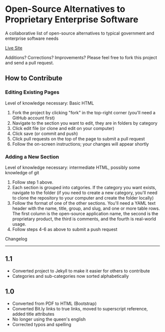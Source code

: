 Open-Source Alternatives to Proprietary Enterprise Software
===========================================================

A collaborative list of open-source alternatives to typical government and enterprise software needs

[Live Site](http://benbalter.github.com/open-source-alternatives/)

Additions? Corrections? Improvements? Please feel free to fork this project and send a pull request.

How to Contribute
-----------------

### Editing Existing Pages ###

Level of knowledge necessary: Basic HTML

1. Fork the project by clicking "fork" in the top-right corner (you'll need a GitHub account first)
2. Navigate to the section you want to edit, they are in folders by category
3. Click edit file (or clone and edit on your computer)
4. Click save (or commit and push)
5. Click pull requests on the top of the page to submit a pull request
6. Follow the on-screen instructions; your changes will appear shortly

### Adding a New Section ###

Level of knowledge necessary: intermediate HTML, possibly some knowledge of git

1. Follow step 1 above.
2. Each section is grouped into catgories. If the category you want exists, navigate to the folder (if you need to create a new category, you'll need to clone the repository to your computer and create the folder locally)
3. Follow the format of one of the other sections. You'll need a YAML text header with the name, title, group, and slug, and one or more table rows. The first column is the open-source application name, the second is the proprietary product, the third is comments, and the fourth is real-world usage.
4. Follow steps 4-6 as above to submit a push request

Changelog
_________

## 1.1 ##
* Converted project to Jekyll to make it easier for others to contribute
* Categories and sub-categories now sorted alphabetically

## 1.0 ##

* Converted from PDF to HTML (Bootstrap)
* Converted Bit.ly links to true links, moved to superscript reference, added title attributes
* No longer using the queen's english
* Corrected typos and spelling